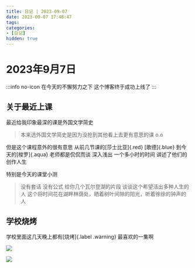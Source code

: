 ```yaml
---
title: 日记 | 2023-09-07
date: 2023-09-07 17:48:47
tags:
categories:
- [日记]
hidden: true
---
```

# 2023年9月7日

:::info no-icon
在今天的不懈努力之下
这个博客终于成功上线了
:::

## 关于最近上课

最近给我印象最深的课是外国文学简史 
> 本来选外国文学简史是因为没抢到其他看上去更有意思的课 o.o

但是这个课程意外的很有意思 
从前几节课的[莎士比亚]{.red} [歌德]{.blue} 
到今天的[梭罗]{.aqua} 
老师都是侃侃而谈 深入浅出
一个多小时的时间 
讲述了他们的创作人生 

特别是今天的课堂小测 
> 没有套话 没有公式 给你几个瓦尔登湖的片段
> 谈谈这个希望活出多种人生的人
> 这个将时间花在湖畔林荫处，晒着树叶间隙的阳光，听着徐徐的钟声的人

## 学校烧烤

学校里面这几天晚上都有[烧烤]{.label .warning} 
最喜欢的一集啊

![](https://s1.ax1x.com/2023/09/08/pP6S5tg.jpg)

![](https://s1.ax1x.com/2023/09/08/pP6S4AS.jpg)

